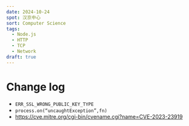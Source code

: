```yaml
---
date: 2024-10-24
spot: 汉京中心
sort: Computer Science
tags:
  - Node.js
  - HTTP
  - TCP
  - Network
draft: true
---
```


# Change log

- `ERR_SSL_WRONG_PUBLIC_KEY_TYPE`
- `process.on(“uncaughtException”,fn)`
- <https://cve.mitre.org/cgi-bin/cvename.cgi?name=CVE-2023-23919>
